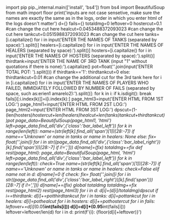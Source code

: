 import pip
pip._internal.main(['install', 'bs4'])
from bs4 import BeautifulSoup
from math import floor
print('inputs are not case sensetive, make sure the names are exactly the same as in the logs, order in which you enter html of the logs doesn\'t matter')
d={}
fails={}
totaldmg=0
leftover=0
hostercut=0.1                   #can change the cut here
healcut=0.0453488372093023      #can change the cut here
tankcut=0.0515988372093023      #can change the cut here
tanks=[i.capitalize() for i in input('ENTER THE NAMES OF TANKS (separated by space):').split()]
healers=[i.capitalize() for i in input('ENTER THE NAMES OF HEALERS (separated by space):').split()]
hosters=[i.capitalize() for i in input('ENTER THE NAMES OF HOSTERS (separated by space):').split()]
thirdtank=input('ENTER THE NAME OF 3RD TANK (input "1" without quotations if there is none):').capitalize()
pot=float(''.join(input('ENTER TOTAL POT: ').split()))
if thirdtank=='1':
    thirdtankcut=0
else:
    thirdtankcut=0.01         #can change the additional cut for the 3rd tank here
for i in [i.capitalize() for i in input('ENTER THE NAMES OF PLAYERS WHO FAILED, IMMIDIATELY FOLLOWED BY NUMBER OF FAILS (separated by space, such as:erien1 amarelo2):').split()]:
    for k in i:
        if k.isdigit():
            break
    fails[i[:i.index(k)]]=i[i.index(k):]
page_html3=input('ENTER HTML FROM 1ST LOG:')
page_html1=input('ENTER HTML FROM 2ST LOG:')
page_html2=input('ENTER HTML FROM 3ST LOG:')
dpscut=(1-(len(hosters)*hostercut+len(healers)*healcut+len(tanks)*tankcut+thirdtankcut))*pot
page_data=BeautifulSoup(page_html1, 'html')
left=page_data.find_all('div',{'class':'bar_label_left'})
for k in range(len(left)):
    name=(str(left[k].find_all('span')[1])[28:-7])
    if name=='Unknown' or name in tanks or name in healers:
        None
    else:
        fix= float(''.join([i for i in str((page_data.find_all('div',{'class':'bar_label_right'})[k].find('span')))[28:-7] if i!=',']))
        d[name]=(fix)
        totaldmg+=fix
def rest(page_html):
    page_data=BeautifulSoup(page_html, 'html')
    left=page_data.find_all('div',{'class':'bar_label_left'})
    for k in range(len(left)):
        check=True
        name=(str(left[k].find_all('span')[1])[28:-7])
        if name=='Unknown' or name in tanks or name in healers:
            check=False
        elif name not in d:
            d[name]=0
        if check:
            fix= float(''.join([i for i in str((page_data.find_all('div',{'class':'bar_label_right'})[k].find('span')))[28:-7] if i!=',']))
            d[name]+=(fix)
            global totaldmg
            totaldmg+=fix
rest(page_html2)
rest(page_html3)
for i in d:
    d[i]=(d[i]/totaldmg)*dpscut
    if i==thirdtank:
        d[i]+=pot*thirdtankcut
for i in tanks:
    d[i]=pot*tankcut
for i in healers:
    d[i]=pot*healcut
for i in hosters:
    d[i]+=pot*hostercut
for i in fails:
    leftover+=d[i]*(0.05**int(fails[i]))
    d[i]=d[i]*(0.95**int(fails[i]))
leftover=leftover/len(d)
for i in d:
    print(f'{i}: {floor(d[i]+leftover)}')
